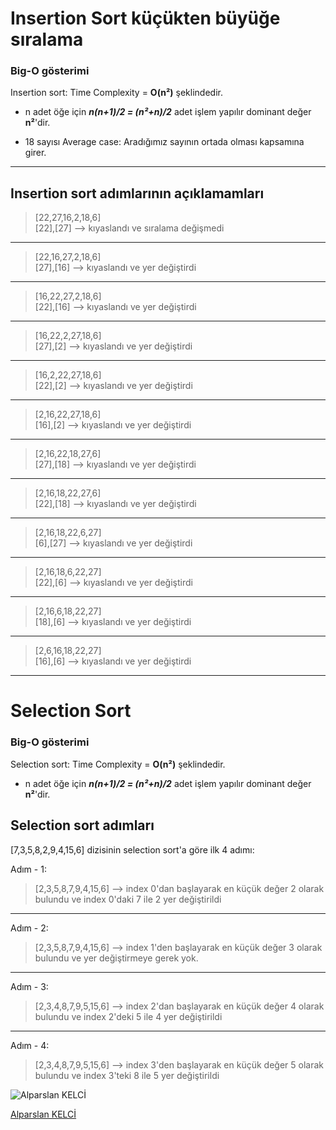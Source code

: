 # Insertion Sort küçükten büyüğe sıralama

### Big-O gösterimi
Insertion sort:
Time Complexity = **O(n²)** şeklindedir. <br>

* n adet öğe için ***n(n+1)/2 = (n²+n)/2*** adet işlem yapılır dominant değer **n²**'dir.

* 18 sayısı Average case: Aradığımız sayının ortada olması kapsamına girer.

---
## Insertion sort adımlarının açıklamamları

> [22,27,16,2,18,6]<br/>
[22],[27] --> kıyaslandı ve sıralama değişmedi

---
> [22,16,27,2,18,6]<br/>
[27],[16] --> kıyaslandı ve yer değiştirdi

---
> [16,22,27,2,18,6]<br/>
[22],[16] --> kıyaslandı ve yer değiştirdi

---
> [16,22,2,27,18,6]<br/>
[27],[2] --> kıyaslandı ve yer değiştirdi

---
> [16,2,22,27,18,6]<br/>
[22],[2] --> kıyaslandı ve yer değiştirdi

---
> [2,16,22,27,18,6]<br/>
[16],[2] --> kıyaslandı ve yer değiştirdi

---
> [2,16,22,18,27,6]<br/>
[27],[18] --> kıyaslandı ve yer değiştirdi

---
> [2,16,18,22,27,6]<br/>
[22],[18] --> kıyaslandı ve yer değiştirdi

---
> [2,16,18,22,6,27]<br/>
[6],[27] --> kıyaslandı ve yer değiştirdi

---
> [2,16,18,6,22,27]<br/>
[22],[6] --> kıyaslandı ve yer değiştirdi

---
> [2,16,6,18,22,27]<br/>
[18],[6] --> kıyaslandı ve yer değiştirdi

---
> [2,6,16,18,22,27]<br/>
[16],[6] --> kıyaslandı ve yer değiştirdi

---

# Selection Sort

### Big-O gösterimi
Selection sort:
Time Complexity = **O(n²)** şeklindedir. <br>

* n adet öğe için ***n(n+1)/2 = (n²+n)/2*** adet işlem yapılır dominant değer **n²**'dir.

## Selection sort adımları
[7,3,5,8,2,9,4,15,6]  dizisinin selection sort'a göre ilk 4 adımı: <br>

Adım - 1:
> [2,3,5,8,7,9,4,15,6] --> index 0'dan başlayarak en küçük değer 2 olarak bulundu ve index 0'daki 7 ile 2 yer değiştirildi
---
Adım - 2:
> [2,3,5,8,7,9,4,15,6] --> index 1'den başlayarak en küçük değer 3 olarak bulundu ve yer değiştirmeye gerek yok.
---
Adım - 3:
> [2,3,4,8,7,9,5,15,6] --> index 2'dan başlayarak en küçük değer 4 olarak bulundu ve index 2'deki 5 ile 4 yer değiştirildi
---
Adım - 4:
> [2,3,4,8,7,9,5,15,6] --> index 3'den başlayarak en küçük değer 5 olarak bulundu ve index 3'teki 8 ile 5 yer değiştirildi


![Alparslan KELCİ](https://lh3.googleusercontent.com/a/ALm5wu1pYPsDvQWEiGDN4_5-kfp9v0HHO-jqfs2mDqXB3bU=s96-c-rg-br100)
<br/>

[Alparslan KELCİ](https://github.com/AlparslanKelci "My github repository")


